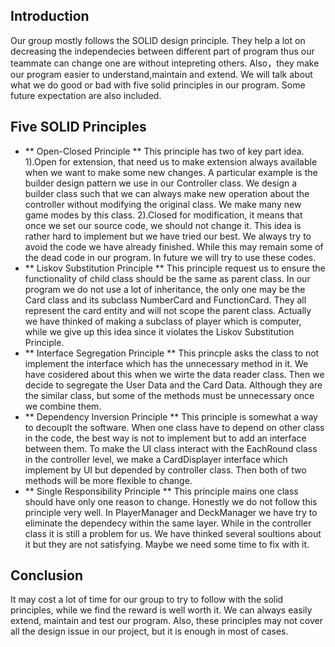 ## Introduction
Our group mostly follows the SOLID design principle. They help a lot on decreasing the independecies between different part of program thus our teammate can
change one are without intepreting others. Also，they make our program easier to understand,maintain and extend. We will talk about what we do good or bad with
five solid principles in our program. Some future expectation are also included.
## Five SOLID Principles
* ** Open-Closed Principle **
This principle has two of key part idea.
1).Open for extension, that need us to make extension always available when we want to make some new changes. A particular example is the builder design pattern we
use in our Controller class. We design a builder class such that we can always make new operation about the controller without modifying the original class. We make
many new game modes by this class.
2).Closed for modification, it means that once we set our source code, we should not change it. This idea is rather hard to implement but we have tried our best.
We always try to avoid the code we have already finished. While this may remain some of the dead code in our program. In future we will try to use these codes.
* ** Liskov Substitution Principle **
This principle request us to ensure the functionality of child class should be the same as parent class. In our program we do not use a lot of inheritance, the only
one may be the Card class and its subclass NumberCard and FunctionCard. They all represent the card entity and will not scope the parent class. Actually we have 
thinked of making a subclass of player which is computer, while we give up this idea since it violates the Liskov Substitution Principle.
* ** Interface Segregation Principle **
This princple asks the class to not implement the interface which has the unnecessary method in it. We have cosidered about this when we wirte the data reader class.
Then we decide to segregate the User Data and the Card Data. Although they are the similar class, but some of the methods must be unnecessary once we combine them.
* ** Dependency Inversion Principle **
This principle is somewhat a way to decouplt the software. When one class have to depend on other class in the code, the best way is not to implement but to add an
interface between them. To make the UI class interact with the EachRound class in the controller level, we make a CardDisplayer interface which implement by UI but
depended by controller class. Then both of two methods will be more flexible to change.
* ** Single Responsibility Principle **
This principle mains one class should have only one reason to change. Honestly we do not follow this principle very well. In PlayerManager and DeckManager we have
try to eliminate the dependecy within the same layer. While in the controller class it is still a problem for us. We have thinked several soultions about it but
they are not satisfying. Maybe we need some time to fix with it.
## Conclusion
It may cost a lot of time for our group to try to follow with the solid principles, while we find the reward is well worth it. We can always easily extend, maintain
and test our program. Also, these principles may not cover all the design issue in our project, but it is enough in most of cases.
